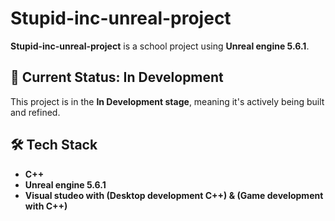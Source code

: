 # Stupid-inc-unreal-project

**Stupid-inc-unreal-project** is a school project using **Unreal engine 5.6.1**.

## 🚧 Current Status: In Development

This project is in the **In Development stage**, meaning it's actively being built and refined.

## 🛠️ Tech Stack

- **C++**
- **Unreal engine 5.6.1**
- **Visual studeo with (Desktop development C++) & (Game development with C++)**

